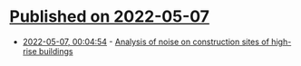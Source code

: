# [Published on 2022-05-07](index.md)

* [2022-05-07, 00:04:54](https://news.ycombinator.com/item?id=31290873) - [Analysis of noise on construction sites of high-rise buildings](https://content.iospress.com/download/work/wor0553?id=work%2Fwor0553)
